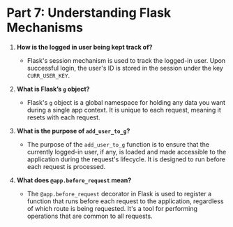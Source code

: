 # Part 7: Understanding Flask Mechanisms

1. **How is the logged in user being kept track of?**
   - Flask's session mechanism is used to track the logged-in user. Upon successful login, the user's ID is stored in the session under the key `CURR_USER_KEY`.

2. **What is Flask’s `g` object?**
   - Flask's `g` object is a global namespace for holding any data you want during a single app context. It is unique to each request, meaning it resets with each request.

3. **What is the purpose of `add_user_to_g`?**
   - The purpose of the `add_user_to_g` function is to ensure that the currently logged-in user, if any, is loaded and made accessible to the application during the request's lifecycle. It is designed to run before each request is processed.

4. **What does `@app.before_request` mean?**
   - The `@app.before_request` decorator in Flask is used to register a function that runs before each request to the application, regardless of which route is being requested. It's a tool for performing operations that are common to all requests.
